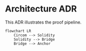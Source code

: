 # Architecture ADR

This ADR illustrates the proof pipeline.

```mermaid
flowchart LR
    Circom --> Solidity
    Solidity --> Bridge
    Bridge --> Anchor
```

